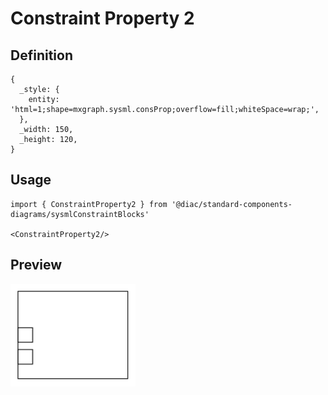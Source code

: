 # Constraint Property 2

## Definition

```
{
  _style: { 
    entity: 'html=1;shape=mxgraph.sysml.consProp;overflow=fill;whiteSpace=wrap;',
  },
  _width: 150,
  _height: 120,
}
```

## Usage

```
import { ConstraintProperty2 } from '@diac/standard-components-diagrams/sysmlConstraintBlocks'

<ConstraintProperty2/>
```

## Preview

<img src="./constraint-property-2.png" width="200"/>

